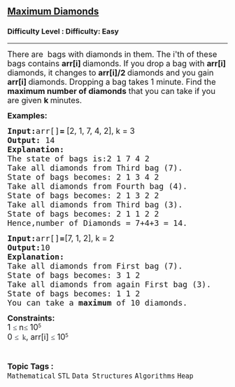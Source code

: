 <h2><a href="https://www.geeksforgeeks.org/problems/chinky-and-diamonds3340/1?page=1&category=Heap&sortBy=submissions">Maximum Diamonds</a></h2><h3>Difficulty Level : Difficulty: Easy</h3><hr><div class="problems_problem_content__Xm_eO"><p><span style="font-size: 18px;">There are &nbsp;bags with diamonds in them. The i'th of these bags contains <strong>arr[i] </strong>diamonds. If you drop a bag with <strong>arr[i]</strong> diamonds, it changes to <strong>arr[i]/2 </strong>diamonds and you gain <strong>arr[i]&nbsp;</strong>diamonds. Dropping a bag takes 1 minute. Find the <strong>maximum number of diamonds</strong> that you can take if you are given <strong>k </strong>minutes.</span></p>
<p><span style="font-size: 18px;"><strong>Examples:</strong></span></p>
<pre><span style="font-size: 18px;"><strong>Input:</strong>arr[]<strong style="font-family: -apple-system, BlinkMacSystemFont, 'Segoe UI', Roboto, Oxygen, Ubuntu, Cantarell, 'Open Sans', 'Helvetica Neue', sans-serif;">= </strong><span style="font-family: -apple-system, BlinkMacSystemFont, 'Segoe UI', Roboto, Oxygen, Ubuntu, Cantarell, 'Open Sans', 'Helvetica Neue', sans-serif;">[2, 1, 7, 4, 2], k = 3</span><strong><br></strong></span><span style="font-size: 18px;"><strong>Output: </strong>14</span>
<span style="font-size: 18px;"><strong>Explanation:</strong></span>
<span style="font-size: 18px;">The state of bags is:2 1 7 4 2
Take all diamonds from Third bag (7).</span><span style="font-size: 18px;">
State of bags becomes: 2 1 3 4 2 
Take all diamonds from Fourth bag (4).
State of bags becomes: 2 1 3 2 2
Take all diamonds from Third bag (3).<br></span><span style="font-size: 18px;">State of bags becomes: 2 1 1 2 2 
Hence,number of Diamonds = 7+4+3 = 14.</span></pre>
<pre><span style="font-size: 18px;"><strong>Input:</strong>arr[]<strong style="font-family: -apple-system, BlinkMacSystemFont, 'Segoe UI', Roboto, Oxygen, Ubuntu, Cantarell, 'Open Sans', 'Helvetica Neue', sans-serif;">=</strong><span style="font-family: -apple-system, BlinkMacSystemFont, 'Segoe UI', Roboto, Oxygen, Ubuntu, Cantarell, 'Open Sans', 'Helvetica Neue', sans-serif;">[7, 1, 2], k = 2</span></span>
<span style="font-size: 18px;"><strong>Output:</strong>10</span>
<span style="font-size: 18px;"><strong>Explanation:<br></strong>Take all diamonds from First bag (7).<br>State of bags becomes: 3 1 2 <br>Take all diamonds from again First bag (3).<br>State of bags becomes: 1 1 2<br></span><span style="font-size: 18px;">You can take a <strong>maximum </strong>of 10 diamonds.</span>
</pre>
<p><span style="font-size: 18px;"><strong>Constraints:</strong></span><br><span style="font-size: 18px;">1&nbsp;</span><span style="background-color: rgb(255, 255, 255); color: rgb(30, 34, 41); font-family: Nunito; font-size: 17px; --darkreader-inline-bgcolor: var(--darkreader-background-ffffff, #191a19); --darkreader-inline-color: var(--darkreader-text-1e2229, #ffffe9);" data-darkreader-inline-bgcolor="" data-darkreader-inline-color="">≤</span><span style="font-size: 18px;"> n</span><span style="background-color: rgb(255, 255, 255); color: rgb(30, 34, 41); font-family: Nunito; font-size: 17px; --darkreader-inline-bgcolor: var(--darkreader-background-ffffff, #191a19); --darkreader-inline-color: var(--darkreader-text-1e2229, #ffffe9);" data-darkreader-inline-bgcolor="" data-darkreader-inline-color="">≤</span><span style="font-size: 18px;">&nbsp;10</span><sup>5<br></sup><span style="font-size: 18px;">0&nbsp;</span><span style="background-color: rgb(255, 255, 255); color: rgb(30, 34, 41); font-family: Nunito; font-size: 17px; --darkreader-inline-bgcolor: var(--darkreader-background-ffffff, #191a19); --darkreader-inline-color: var(--darkreader-text-1e2229, #ffffe9);" data-darkreader-inline-bgcolor="" data-darkreader-inline-color="">≤&nbsp; k</span><span style="font-size: 18px;">, arr[i] </span><span style="background-color: rgb(255, 255, 255); color: rgb(30, 34, 41); font-family: Nunito; font-size: 17px; --darkreader-inline-bgcolor: var(--darkreader-background-ffffff, #191a19); --darkreader-inline-color: var(--darkreader-text-1e2229, #ffffe9);" data-darkreader-inline-bgcolor="" data-darkreader-inline-color="">≤</span><span style="font-size: 18px;">&nbsp;10</span><sup>5</sup></p></div><br><p><span style=font-size:18px><strong>Topic Tags : </strong><br><code>Mathematical</code>&nbsp;<code>STL</code>&nbsp;<code>Data Structures</code>&nbsp;<code>Algorithms</code>&nbsp;<code>Heap</code>&nbsp;